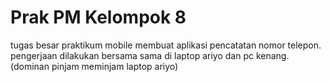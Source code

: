 # Prak PM Kelompok 8
 tugas besar praktikum mobile membuat aplikasi pencatatan nomor telepon. 
pengerjaan dilakukan bersama sama di laptop ariyo dan pc kenang. (dominan pinjam meminjam laptop ariyo)
